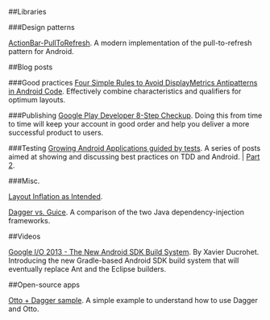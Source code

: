 ##Libraries

###Design patterns 

[ActionBar-PullToRefresh](https://github.com/chrisbanes/ActionBar-PullToRefresh).
A modern implementation of the pull-to-refresh pattern for Android.

##Blog posts

###Good practices
[Four Simple Rules to Avoid DisplayMetrics Antipatterns in Android Code](http://programming.oreilly.com/2013/06/four-simple-rules-to-avoid-displaymetrics-antipatterns-in-android-code.html). Effectively combine characteristics and qualifiers for optimum layouts.

###Publishing
[Google Play Developer 8-Step Checkup](http://android-developers.blogspot.com.es/2013/06/google-play-developer-8-step-checkup.html).  Doing this from time to time will keep your account in good order and help you deliver a more successful product to users.

###Testing
[Growing Android Applications guided by tests](http://novoda.com/blog/blog/gaagbt-part-1). A series of posts aimed at showing and discussing best practices on TDD and Android. | [Part 2](http://novoda.com/blog/blog/gaagbt-part-2). 

###Misc.

[Layout Inflation as Intended](http://www.doubleencore.com/2013/05/layout-inflation-as-intended/). 

[Dagger vs. Guice](http://dig.floatingsun.net/dagger-vs-guice/). A comparison of the two Java dependency-injection frameworks. 

##Videos


[Google I/O 2013 - The New Android SDK Build System](https://www.youtube.com/watch?v=LCJAgPkpmR0). By Xavier Ducrohet. Introducing the new Gradle-based Android SDK build system that will eventually replace Ant and the Eclipse builders.

##Open-source apps

[Otto + Dagger sample](https://github.com/alexmazza/FindMe). A simple example to understand how to use Dagger and Otto.
